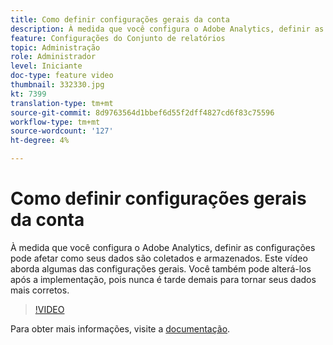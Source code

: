```yaml
---
title: Como definir configurações gerais da conta
description: À medida que você configura o Adobe Analytics, definir as configurações pode afetar como seus dados são coletados e armazenados. Este vídeo aborda algumas das configurações gerais. Você também pode alterá-los após a implementação, pois nunca é tarde demais para tornar seus dados mais corretos.
feature: Configurações do Conjunto de relatórios
topic: Administração
role: Administrador
level: Iniciante
doc-type: feature video
thumbnail: 332330.jpg
kt: 7399
translation-type: tm+mt
source-git-commit: 8d9763564d1bbef6d55f2dff4827cd6f83c75596
workflow-type: tm+mt
source-wordcount: '127'
ht-degree: 4%

---
```



# Como definir configurações gerais da conta

À medida que você configura o Adobe Analytics, definir as configurações pode afetar como seus dados são coletados e armazenados. Este vídeo aborda algumas das configurações gerais. Você também pode alterá-los após a implementação, pois nunca é tarde demais para tornar seus dados mais corretos.

>[!VIDEO](https://video.tv.adobe.com/v/332330/?quality=12&learn=on)

Para obter mais informações, visite a [documentação](https://experienceleague.adobe.com/docs/analytics/admin/admin-tools/general-acct-settings-admin.html?lang=en#admin-tools).
